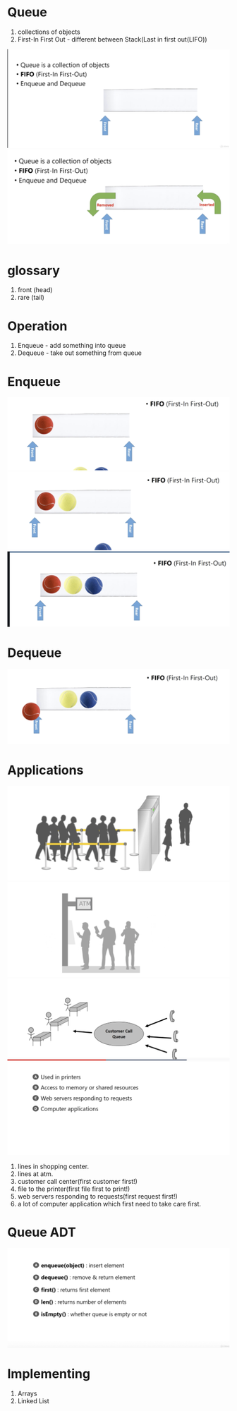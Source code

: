# Queue

1. collections of objects
2. First-In First Out - different between Stack(Last in first out(LIFO))

<img src='../assets/138_1.png'></img>
<img src='../assets/138_2.png'></img>

# glossary

1. front (head)
2. rare (tail)

# Operation

1. Enqueue - add something into queue
2. Dequeue - take out something from queue

# Enqueue

<img src='../assets/138_3.png'></img>
<img src='../assets/138_4.png'></img>
<img src='../assets/138_5.png'></img>

# Dequeue

<img src='../assets/138_6.png'></img>

# Applications

<img src='../assets/138_7.png'></img>
<img src='../assets/138_8.png'></img>
<img src='../assets/138_9.png'></img>
<img src='../assets/138_10.png'></img>

1. lines in shopping center.
2. lines at atm.
3. customer call center(first customer first!)
4. file to the printer(first file first to print!)
5. web servers responding to requests(first request first!)
6. a lot of computer application which first need to take care first.

# Queue ADT

<img src='../assets/138_11.png'></img>

# Implementing

1. Arrays
2. Linked List
